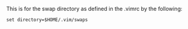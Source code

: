 This is for the swap directory as defined in the .vimrc by the following:

    set directory=$HOME/.vim/swaps
